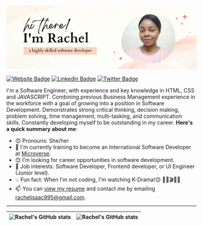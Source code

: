 <img src="https://raw.githubusercontent.com/Rachelwebdev/Rachelwebdev/main/I'm%20Rachel.png" alt="banner that says Hi there, I'm Rachel, a highly skilled developer">

[![Website Badge](https://img.shields.io/badge/-rachelportfolio.com-000000?style=for-the-badge&logo=Google-Chrome&logoColor=white&link=https://https://rachelwebdev.github.io/my-portfolio-website/)](https://rachelwebdev.github.io/my-portfolio-website/) [![Linkedin Badge](https://img.shields.io/badge/-rachelisaac13-blue?style=for-the-badge&logo=Linkedin&logoColor=white&link=https://www.linkedin.com/in/rachelisaac13/)](https://www.linkedin.com/in/rachelisaac13/) [![Twitter Badge](https://img.shields.io/badge/-@Rachelisaac13-1ca0f1?style=for-the-badge&logo=twitter&logoColor=white&link=https://twitter.com/Rachelisaac13)](https://twitter.com/Rachelisaac13)

I'm a Software Engineer, with experience and key knowledge in HTML, CSS and JAVASCRIPT.  Combining previous Business Management experience in the workforce with a goal of growing into a position in Software Development.  Demonstrates strong critical thinking, decision making, problem solving, time management, multi-tasking, and communication skills. Constantly developing myself to be outstanding in my career. 
**Here's a quick summary about me**:

- 😊 Pronouns: She/her 
- 🌱 I'm currently training to become an International Software Developer at [Microverse](https://www.microverse.org/gclid=CjwKCAiAv9ucBhBXEiwA6N8nYF1ek2YLu_oJwcm8deytCMgQZaRPb8Gr4PMtrxXRv49nRy7mnvrwUxoCJw4QAvD_BwE).
- 😊 I’m looking for career opportunities in software development.
- 💼 Job interests: Software Developer, Frontend developer, or UI Engineer (Junior level).
- 💡 Fun fact: When I'm not coding, I'm watching K-Drama!😊 🍿🍿🎬🍿🍿
- 📫 You can [view my resume](https://drive.google.com/file/d/1aykE4ccrbkjCvtcD9HGUcccHIEND0a9g/view?usp=sharing) and contact me by emailing rachelisaac995@gmail.com.

---

| <img align="center" src="https://github-readme-stats.vercel.app/api?username=rachelwebdev&show_icons=true&include_all_commits=true&hide_border=true" alt="Rachel's GitHub stats" /> | <img align="center" src="https://github-readme-stats.vercel.app/api/top-langs/?username=rachelwebdev&langs_count=8&layout=compact&hide_border=true" alt="Rachel's GitHub stats" /> |
| ------------- | ------------- |
